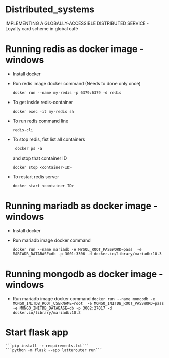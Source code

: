# Distributed_systems
IMPLEMENTING A GLOBALLY-ACCESSIBLE DISTRIBUTED SERVICE - Loyalty card scheme in global café

# Running redis as docker image - windows
- Install docker
- Run redis image docker command (Needs to done only once)

    ```docker run --name my-redis -p 6379:6379 -d redis```
- To get inside redis-container
   
    ```docker exec -it my-redis sh```
- To run redis command line

    ```redis-cli```
- To stop redis, fist list all containers

    ``` docker ps -a```
    
    and stop that container ID

    ```docker stop <container-ID>```
- To restart redis server

    ```docker start <container-ID>```
    
# Running mariadb as docker image - windows
- Install docker
- Run mariadb image docker command 

    ```docker run --name mariadb -e MYSQL_ROOT_PASSWORD=pass  -e MARIADB_DATABASE=db -p 3001:3306 -d docker.io/library/mariadb:10.3```

# Running mongodb as docker image - windows
- Run mariadb image docker command 
    ```docker run --name mongodb -e MONGO_INITDB_ROOT_USERNAME=root  -e MONGO_INITDB_ROOT_PASSWORD=pass -e MONGO_INITDB_DATABASE=db -p 3002:27017 -d docker.io/library/mariadb:10.3```
# Start flask app 
    ```pip install -r requirements.txt```
    ```python -m flask --app latterouter run```